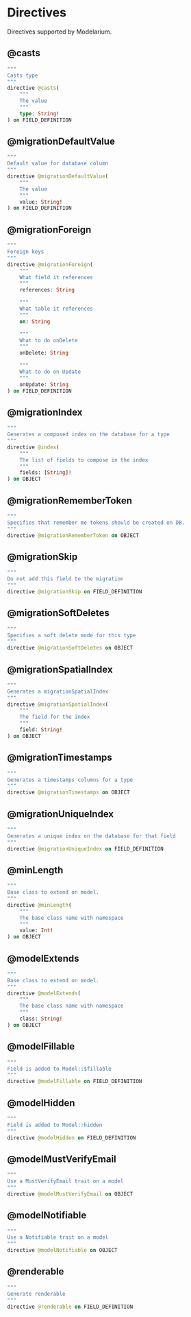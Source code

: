 # Directives



Directives supported by Modelarium.

## @casts

```graphql
"""
Casts type
"""
directive @casts(
    """
    The value
    """
    type: String!
) on FIELD_DEFINITION
```

## @migrationDefaultValue

```graphql
"""
Default value for database column
"""
directive @migrationDefaultValue(
    """
    The value
    """
    value: String!
) on FIELD_DEFINITION
```

## @migrationForeign

```graphql
"""
Foreign keys
"""
directive @migrationForeign(
    """
    What field it references
    """
    references: String

    """
    What table it references
    """
    on: String

    """
    What to do onDelete
    """
    onDelete: String

    """
    What to do on Update
    """
    onUpdate: String
) on FIELD_DEFINITION
```

## @migrationIndex

```graphql
"""
Generates a composed index on the database for a type
"""
directive @index(
    """
    The list of fields to compose in the index
    """
    fields: [String]!
) on OBJECT
```

## @migrationRememberToken

```graphql
"""
Specifies that remember me tokens should be created on DB.
"""
directive @migrationRememberToken on OBJECT
```

## @migrationSkip

```graphql
"""
Do not add this field to the migration
"""
directive @migrationSkip on FIELD_DEFINITION
```

## @migrationSoftDeletes

```graphql
"""
Specifies a soft delete mode for this type
"""
directive @migrationSoftDeletes on OBJECT
```

## @migrationSpatialIndex

```graphql
"""
Generates a migrationSpatialIndex
"""
directive @migrationSpatialIndex(
    """
    The field for the index
    """
    field: String!
) on OBJECT
```

## @migrationTimestamps

```graphql
"""
Generates a timestamps columns for a type
"""
directive @migrationTimestamps on OBJECT
```

## @migrationUniqueIndex

```graphql
"""
Generates a unique index on the database for that field
"""
directive @migrationUniqueIndex on FIELD_DEFINITION
```

## @minLength

```graphql
"""
Base class to extend on model.
"""
directive @minLength(
    """
    The base class name with namespace
    """
    value: Int!
) on OBJECT
```

## @modelExtends

```graphql
"""
Base class to extend on model.
"""
directive @modelExtends(
    """
    The base class name with namespace
    """
    class: String!
) on OBJECT
```

## @modelFillable

```graphql
"""
Field is added to Model::$fillable
"""
directive @modelFillable on FIELD_DEFINITION
```

## @modelHidden

```graphql
"""
Field is added to Model::hidden
"""
directive @modelHidden on FIELD_DEFINITION
```

## @modelMustVerifyEmail

```graphql
"""
Use a MustVerifyEmail trait on a model
"""
directive @modelMustVerifyEmail on OBJECT
```

## @modelNotifiable

```graphql
"""
Use a Notifiable trait on a model
"""
directive @modelNotifiable on OBJECT
```

## @renderable

```graphql
"""
Generate renderable
"""
directive @renderable on FIELD_DEFINITION
```
